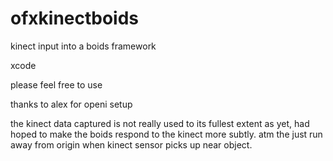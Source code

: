 ofxkinectboids
==============

kinect input into a boids framework

xcode

please feel free to use

thanks to alex for openi setup

the kinect data captured is not really used to its fullest extent as yet, had hoped to make the boids respond to the
kinect more subtly. atm the just run away from origin when kinect sensor picks up near object.


